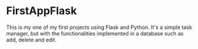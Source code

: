 # FirstAppFlask
This is my one of my first projects using Flask and Python.
It's a simple task manager, but with the functionalities implemented in a database such as add, delete and edit.
